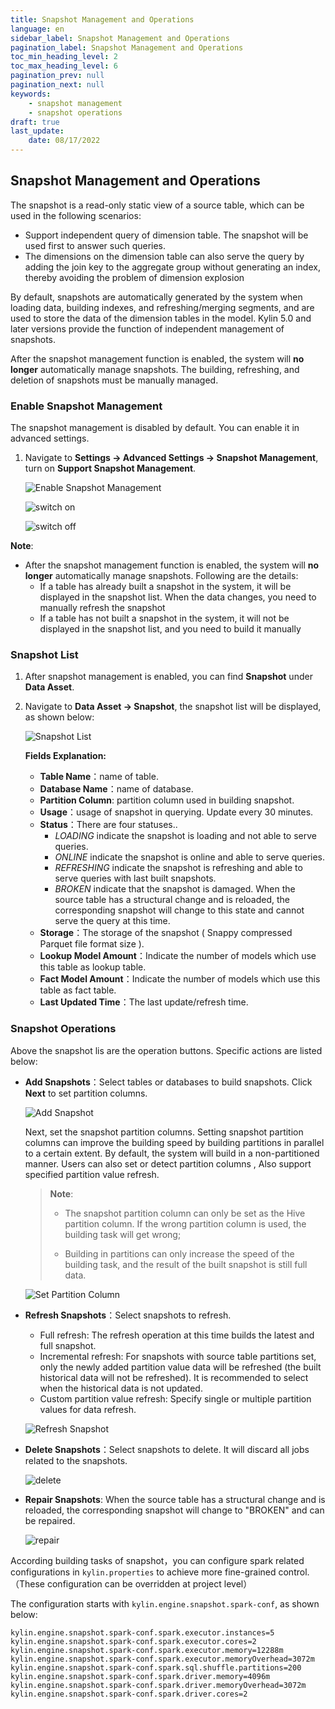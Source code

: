 ```yaml
---
title: Snapshot Management and Operations
language: en
sidebar_label: Snapshot Management and Operations
pagination_label: Snapshot Management and Operations
toc_min_heading_level: 2
toc_max_heading_level: 6
pagination_prev: null
pagination_next: null
keywords:
    - snapshot management
    - snapshot operations
draft: true
last_update:
    date: 08/17/2022
---
```



## Snapshot Management and Operations

The snapshot is a read-only static view of a source table, which can be used in the following scenarios:

- Support independent query of dimension table. The snapshot will be used first to answer such queries.
- The dimensions on the dimension table can also serve the query by adding the join key to the aggregate group without generating an index, thereby avoiding the problem of dimension explosion

By default, snapshots are automatically generated by the system when loading data, building indexes, and refreshing/merging segments, and are used to store the data of the dimension tables in the model. Kylin 5.0 and later versions provide the function of independent management of snapshots. 

After the snapshot management function is enabled, the system will **no longer** automatically manage snapshots. The building, refreshing, and deletion of snapshots must be manually managed.



### <span id="switch">Enable Snapshot Management</span>

The snapshot management is disabled by default. You can enable it in advanced settings.

1. Navigate to **Settings -> Advanced Settings -> Snapshot Management**, turn on **Support Snapshot Management**.

   ![Enable Snapshot Management](images/snapshot_1_en.png)
   
   ![switch on](images/snapshot_2_en.png)
   
   ![switch off](images/snapshot_3_en.png)

**Note**:

- After the snapshot management function is enabled, the system will **no longer** automatically manage snapshots. Following are the details:
  - If a table has already built a snapshot in the system, it will be displayed in the snapshot list. When the data changes, you need to manually refresh the snapshot
  - If a table has not built a snapshot in the system, it will not be displayed in the snapshot list, and you need to build it manually

### <span id="snapshot_list">Snapshot List</span>

1. After snapshot management is enabled, you can find **Snapshot** under **Data Asset**.

2. Navigate to **Data Asset -> Snapshot**, the snapshot list will be displayed, as shown below:

   ![Snapshot List](images/snapshot_4_en.png)
   
   **Fields Explanation:**
   
   - **Table Name**：name of table.
   - **Database Name**：name of database.
   - **Partition Column**: partition column used in building snapshot.
   - **Usage**：usage of snapshot in querying. Update every 30 minutes.
   - **Status**：There are four statuses..
      - *LOADING* indicate the snapshot is loading and not able to serve queries.
       - *ONLINE* indicate the snapshot is online and able to serve queries.
       - *REFRESHING* indicate the snapshot is refreshing and able to serve queries with last built snapshots.
       - *BROKEN* indicate that the snapshot is damaged. When the source table has a structural change and is reloaded, the corresponding snapshot will change to this state and cannot serve the query at this time.
   - **Storage**：The storage of the snapshot ( Snappy compressed Parquet file format size ).
   - **Lookup Model Amount**：Indicate the number of models which use this table as lookup table.
   - **Fact Model Amount**：Indicate the number of models which use this table as fact table.
   - **Last Updated Time**：The last update/refresh time.



### <span id="operation">Snapshot Operations</span>

Above the snapshot lis are the operation buttons. Specific actions are listed below:

- **Add Snapshots**：Select tables or databases to build snapshots. Click **Next** to set partition columns.

   ![Add Snapshot](images/snapshot_5_en.png)

  Next, set the snapshot partition columns. Setting snapshot partition columns can improve the building speed by building partitions in parallel to a certain extent. By default, the system will build in a non-partitioned manner. Users can also set or detect partition columns , Also support specified partition value refresh.
   > **Note**: 
   >
   > - The snapshot partition column can only be set as the Hive partition column. If the wrong partition column is used, the building task will get wrong;
   >
   > - Building in partitions can only increase the speed of the building task, and the result of the built snapshot is still full data.
   
     ![Set Partition Column](images/snapshot_6_en.png)

- **Refresh Snapshots**：Select snapshots to refresh.
    - Full refresh: The refresh operation at this time builds the latest and full snapshot.
    - Incremental refresh: For snapshots with source table partitions set, only the newly added partition value data will be refreshed (the built historical data will not be refreshed). It is recommended to select when the historical data is not updated.
    - Custom partition value refresh: Specify single or multiple partition values for data refresh.

  ![Refresh Snapshot](images/snapshot_7_en.png)


- **Delete Snapshots**：Select snapshots to delete. It will discard all jobs related to the snapshots.

   ![delete](images/snapshot_8_en.png)

- **Repair Snapshots**: When the source table has a structural change and is reloaded, the corresponding snapshot will change to "BROKEN" and can be repaired.

  ![repair](./images/snapshot_9_en.png)

According building tasks of snapshot，you can configure spark related configurations in `kylin.properties` to achieve more fine-grained control.（These configuration can be overridden at project level）

The configuration starts with `kylin.engine.snapshot.spark-conf`, as shown below:
```
kylin.engine.snapshot.spark-conf.spark.executor.instances=5
kylin.engine.snapshot.spark-conf.spark.executor.cores=2
kylin.engine.snapshot.spark-conf.spark.executor.memory=12288m
kylin.engine.snapshot.spark-conf.spark.executor.memoryOverhead=3072m
kylin.engine.snapshot.spark-conf.spark.sql.shuffle.partitions=200
kylin.engine.snapshot.spark-conf.spark.driver.memory=4096m
kylin.engine.snapshot.spark-conf.spark.driver.memoryOverhead=3072m
kylin.engine.snapshot.spark-conf.spark.driver.cores=2
```
